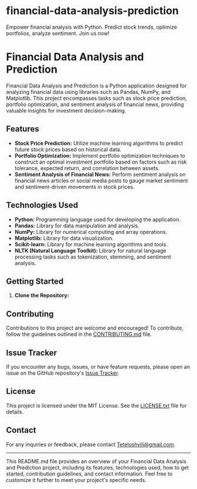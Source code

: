 # financial-data-analysis-prediction
Empower financial analysis with Python. Predict stock trends, optimize portfolios, analyze sentiment. Join us now!
# Financial Data Analysis and Prediction

Financial Data Analysis and Prediction is a Python application designed for analyzing financial data using libraries such as Pandas, NumPy, and Matplotlib. This project encompasses tasks such as stock price prediction, portfolio optimization, and sentiment analysis of financial news, providing valuable insights for investment decision-making.

## Features

- **Stock Price Prediction:** Utilize machine learning algorithms to predict future stock prices based on historical data.
- **Portfolio Optimization:** Implement portfolio optimization techniques to construct an optimal investment portfolio based on factors such as risk tolerance, expected return, and correlation between assets.
- **Sentiment Analysis of Financial News:** Perform sentiment analysis on financial news articles or social media posts to gauge market sentiment and sentiment-driven movements in stock prices.

## Technologies Used

- **Python:** Programming language used for developing the application.
- **Pandas:** Library for data manipulation and analysis.
- **NumPy:** Library for numerical computing and array operations.
- **Matplotlib:** Library for data visualization.
- **Scikit-learn:** Library for machine learning algorithms and tools.
- **NLTK (Natural Language Toolkit):** Library for natural language processing tasks such as tokenization, stemming, and sentiment analysis.

## Getting Started

1. **Clone the Repository:**

## Contributing

Contributions to this project are welcome and encouraged! To contribute, follow the guidelines outlined in the [CONTRIBUTING.md](CONTRIBUTING.md) file.

## Issue Tracker

If you encounter any bugs, issues, or have feature requests, please open an issue on the GitHub repository's [Issue Tracker](https://github.com/yourusername/financial-data-analysis-prediction/issues).

## License

This project is licensed under the MIT License. See the [LICENSE.txt](LICENSE.txt) file for details.

## Contact

For any inquiries or feedback, please contact [Teteloshvili@gmail.com](mailto:Teteloshvili@gmail.com).

---

This README.md file provides an overview of your Financial Data Analysis and Prediction project, including its features, technologies used, how to get started, contribution guidelines, and contact information. Feel free to customize it further to meet your project's specific needs.
